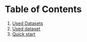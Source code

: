 # Table of Contents

1. [Used Datasets](doc/gui.md)</br>
2. [Used dataset](doc/data.md)</br>
3. [Quick start](doc/gui.md)</br>

